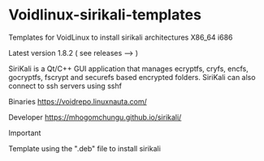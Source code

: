 # Voidlinux-sirikali-templates
Templates for VoidLinux to install sirikali
architectures X86_64 i686

Latest version 1.8.2 ( see releases --> )


SiriKali is a Qt/C++ GUI application that manages ecryptfs, cryfs, encfs, gocryptfs, fscrypt and securefs based encrypted folders. SiriKali can also connect to ssh servers using sshf

Binaries https://voidrepo.linuxnauta.com/

Developer
https://mhogomchungu.github.io/sirikali/

> [!IMPORTANT]
> Template using the ".deb" file to install sirikali
